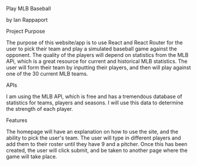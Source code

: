 Play MLB Baseball

 by Ian Rappaport


Project Purpose

The purpose of this website/app is to use React and React Router for the user to pick their team and play a simulated baseball game against the opponent.  The quality of the players will depend on statistics from the MLB APi, which is a great resource for current and historical MLB statistics.  The user will form their team by inputting their players, and then will play against one of the 30 current MLB teams.  


APIs

I am using the MLB API, which is free and has a tremendous database of statistics for teams, players and seasons.  I will use this data to determine the strength of each player. 

Features

The homepage will have an explanation on how to use the site, and the ability to pick the user's team.  The user will type in different players and add them to their roster until they have 9 and a pitcher.  Once this has been created, the user will click submit, and be taken to another page where the game will take place. 